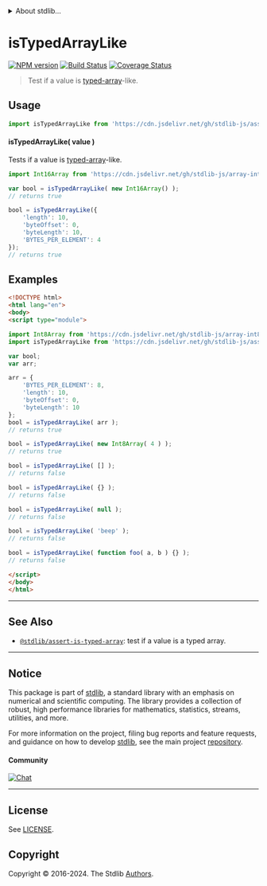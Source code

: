<!--

@license Apache-2.0

Copyright (c) 2018 The Stdlib Authors.

Licensed under the Apache License, Version 2.0 (the "License");
you may not use this file except in compliance with the License.
You may obtain a copy of the License at

   http://www.apache.org/licenses/LICENSE-2.0

Unless required by applicable law or agreed to in writing, software
distributed under the License is distributed on an "AS IS" BASIS,
WITHOUT WARRANTIES OR CONDITIONS OF ANY KIND, either express or implied.
See the License for the specific language governing permissions and
limitations under the License.

-->


<details>
  <summary>
    About stdlib...
  </summary>
  <p>We believe in a future in which the web is a preferred environment for numerical computation. To help realize this future, we've built stdlib. stdlib is a standard library, with an emphasis on numerical and scientific computation, written in JavaScript (and C) for execution in browsers and in Node.js.</p>
  <p>The library is fully decomposable, being architected in such a way that you can swap out and mix and match APIs and functionality to cater to your exact preferences and use cases.</p>
  <p>When you use stdlib, you can be absolutely certain that you are using the most thorough, rigorous, well-written, studied, documented, tested, measured, and high-quality code out there.</p>
  <p>To join us in bringing numerical computing to the web, get started by checking us out on <a href="https://github.com/stdlib-js/stdlib">GitHub</a>, and please consider <a href="https://opencollective.com/stdlib">financially supporting stdlib</a>. We greatly appreciate your continued support!</p>
</details>

# isTypedArrayLike

[![NPM version][npm-image]][npm-url] [![Build Status][test-image]][test-url] [![Coverage Status][coverage-image]][coverage-url] <!-- [![dependencies][dependencies-image]][dependencies-url] -->

> Test if a value is [typed-array][mdn-typed-array]-like.



<section class="usage">

## Usage

```javascript
import isTypedArrayLike from 'https://cdn.jsdelivr.net/gh/stdlib-js/assert-is-typed-array-like@v0.2.0-esm/index.mjs';
```

#### isTypedArrayLike( value )

Tests if a value is [typed-array][mdn-typed-array]-like.

```javascript
import Int16Array from 'https://cdn.jsdelivr.net/gh/stdlib-js/array-int16@esm/index.mjs';

var bool = isTypedArrayLike( new Int16Array() );
// returns true

bool = isTypedArrayLike({
    'length': 10,
    'byteOffset': 0,
    'byteLength': 10,
    'BYTES_PER_ELEMENT': 4
});
// returns true
```

</section>

<!-- /.usage -->

<section class="examples">

## Examples

<!-- eslint-disable no-restricted-syntax, no-empty-function, no-unused-vars -->

<!-- eslint no-undef: "error" -->

```html
<!DOCTYPE html>
<html lang="en">
<body>
<script type="module">

import Int8Array from 'https://cdn.jsdelivr.net/gh/stdlib-js/array-int8@esm/index.mjs';
import isTypedArrayLike from 'https://cdn.jsdelivr.net/gh/stdlib-js/assert-is-typed-array-like@v0.2.0-esm/index.mjs';

var bool;
var arr;

arr = {
    'BYTES_PER_ELEMENT': 8,
    'length': 10,
    'byteOffset': 0,
    'byteLength': 10
};
bool = isTypedArrayLike( arr );
// returns true

bool = isTypedArrayLike( new Int8Array( 4 ) );
// returns true

bool = isTypedArrayLike( [] );
// returns false

bool = isTypedArrayLike( {} );
// returns false

bool = isTypedArrayLike( null );
// returns false

bool = isTypedArrayLike( 'beep' );
// returns false

bool = isTypedArrayLike( function foo( a, b ) {} );
// returns false

</script>
</body>
</html>
```

</section>

<!-- /.examples -->

<!-- Section for related `stdlib` packages. Do not manually edit this section, as it is automatically populated. -->

<section class="related">

* * *

## See Also

-   <span class="package-name">[`@stdlib/assert-is-typed-array`][@stdlib/assert/is-typed-array]</span><span class="delimiter">: </span><span class="description">test if a value is a typed array.</span>

</section>

<!-- /.related -->

<!-- Section for all links. Make sure to keep an empty line after the `section` element and another before the `/section` close. -->


<section class="main-repo" >

* * *

## Notice

This package is part of [stdlib][stdlib], a standard library with an emphasis on numerical and scientific computing. The library provides a collection of robust, high performance libraries for mathematics, statistics, streams, utilities, and more.

For more information on the project, filing bug reports and feature requests, and guidance on how to develop [stdlib][stdlib], see the main project [repository][stdlib].

#### Community

[![Chat][chat-image]][chat-url]

---

## License

See [LICENSE][stdlib-license].


## Copyright

Copyright &copy; 2016-2024. The Stdlib [Authors][stdlib-authors].

</section>

<!-- /.stdlib -->

<!-- Section for all links. Make sure to keep an empty line after the `section` element and another before the `/section` close. -->

<section class="links">

[npm-image]: http://img.shields.io/npm/v/@stdlib/assert-is-typed-array-like.svg
[npm-url]: https://npmjs.org/package/@stdlib/assert-is-typed-array-like

[test-image]: https://github.com/stdlib-js/assert-is-typed-array-like/actions/workflows/test.yml/badge.svg?branch=v0.2.0
[test-url]: https://github.com/stdlib-js/assert-is-typed-array-like/actions/workflows/test.yml?query=branch:v0.2.0

[coverage-image]: https://img.shields.io/codecov/c/github/stdlib-js/assert-is-typed-array-like/main.svg
[coverage-url]: https://codecov.io/github/stdlib-js/assert-is-typed-array-like?branch=main

<!--

[dependencies-image]: https://img.shields.io/david/stdlib-js/assert-is-typed-array-like.svg
[dependencies-url]: https://david-dm.org/stdlib-js/assert-is-typed-array-like/main

-->

[chat-image]: https://img.shields.io/gitter/room/stdlib-js/stdlib.svg
[chat-url]: https://app.gitter.im/#/room/#stdlib-js_stdlib:gitter.im

[stdlib]: https://github.com/stdlib-js/stdlib

[stdlib-authors]: https://github.com/stdlib-js/stdlib/graphs/contributors

[umd]: https://github.com/umdjs/umd
[es-module]: https://developer.mozilla.org/en-US/docs/Web/JavaScript/Guide/Modules

[deno-url]: https://github.com/stdlib-js/assert-is-typed-array-like/tree/deno
[deno-readme]: https://github.com/stdlib-js/assert-is-typed-array-like/blob/deno/README.md
[umd-url]: https://github.com/stdlib-js/assert-is-typed-array-like/tree/umd
[umd-readme]: https://github.com/stdlib-js/assert-is-typed-array-like/blob/umd/README.md
[esm-url]: https://github.com/stdlib-js/assert-is-typed-array-like/tree/esm
[esm-readme]: https://github.com/stdlib-js/assert-is-typed-array-like/blob/esm/README.md
[branches-url]: https://github.com/stdlib-js/assert-is-typed-array-like/blob/main/branches.md

[stdlib-license]: https://raw.githubusercontent.com/stdlib-js/assert-is-typed-array-like/main/LICENSE

[mdn-typed-array]: https://developer.mozilla.org/en-US/docs/Web/JavaScript/Typed_arrays

<!-- <related-links> -->

[@stdlib/assert/is-typed-array]: https://github.com/stdlib-js/assert-is-typed-array/tree/esm

<!-- </related-links> -->

</section>

<!-- /.links -->
